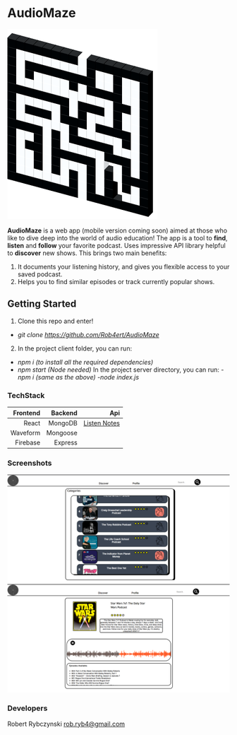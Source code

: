 # AudioMaze
![Screenshot](maze.png)

**AudioMaze** is a web app (mobile version coming soon) aimed at those who like to dive deep into the world of audio education! The app is a tool to **find**, **listen** and **follow** your favorite podcast. Uses impressive API library helpful to **discover** new shows. This brings two main benefits:

1. It documents your listening history, and gives you flexible access to your saved podcast.
2. Helps you to find similar episodes or track currently popular shows.

## Getting Started

1. Clone this repo and enter! 
  - *git clone https://github.com/Rob4ert/AudioMaze*

2. In the project client folder, you can run:
  - *npm i (to install all the required dependencies)*
  - *npm start (Node needed)*
 In the project server directory, you can run:
  -*npm i (same as the above)*
  -*node index.js*
  

### TechStack
        

|**Frontend**|**Backend**|**Api**|
|---:|---:|---:|
|React| MongoDB|  [Listen Notes](#listennotes.com/api/)|
|Waveform| Mongoose| |
|Firebase| Express| |


### Screenshots

![Screenshot](audiomaze1.png) ![Screenshot](audiomaze2.png)


### Developers

  Robert Rybczynski <rob.ryb4@gmail.com>
